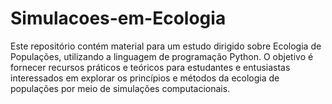 # Simulacoes-em-Ecologia
Este repositório contém material para um estudo dirigido sobre Ecologia de Populações, utilizando a linguagem de programação Python. O objetivo é fornecer recursos práticos e teóricos para estudantes e entusiastas interessados em explorar os princípios e métodos da ecologia de populações por meio de simulações computacionais.
